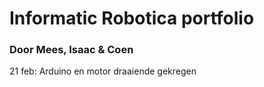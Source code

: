 # Informatic Robotica portfolio

### Door Mees, Isaac & Coen



21 feb: Arduino en motor draaiende gekregen
